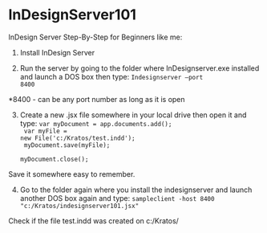 # InDesignServer101
InDesign Server Step-By-Step for Beginners like me:

1) Install InDesign Server

2) Run the server by going to the folder where InDesignserver.exe installed and launch a DOS box then type:
<code>Indesignserver –port 8400</code>

*8400 - can be any port number as long as it is open

3) Create a new .jsx file somewhere in your local drive then open it and type:
<code>var myDocument = app.documents.add();<br />
var myFile = new File('c:/Kratos/test.indd');<br />
myDocument.save(myFile);<br />
myDocument.close();</code>

Save it somewhere easy to remember.

4) Go to the folder again where you install the indesignserver and launch another DOS box again and type:
<code>sampleclient -host 8400 "c:/Kratos/indesignserver101.jsx"</code>

Check if the file test.indd was created on c:/Kratos/
